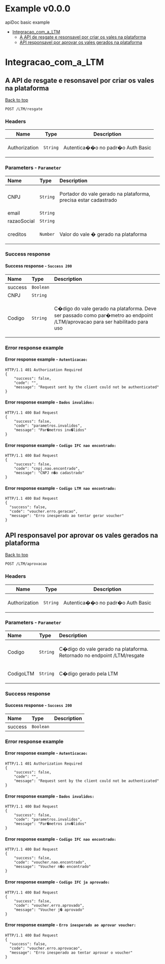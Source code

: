 <a name="top"></a>
# Example v0.0.0

apiDoc basic example

- [Integracao_com_a_LTM](#Integracao_com_a_LTM)
	- [A API de resgate e resonsavel por criar os vales na plataforma](#A-API-de-resgate-e-resonsavel-por-criar-os-vales-na-plataforma)
	- [API responsavel por aprovar os vales gerados na plataforma](#API-responsavel-por-aprovar-os-vales-gerados-na-plataforma)
	


# <a name='Integracao_com_a_LTM'></a> Integracao_com_a_LTM

## <a name='A-API-de-resgate-e-resonsavel-por-criar-os-vales-na-plataforma'></a> A API de resgate e resonsavel por criar os vales na plataforma
[Back to top](#top)

```
POST /LTM/resgate
```

### Headers
| Name    | Type      | Description                          |
|---------|-----------|--------------------------------------|
| Authorization | `String` | <p>Autentica��o no padr�o Auth Basic</p> |

### Parameters - `Parameter`
| Name     | Type       | Description                           |
|:---------|:-----------|:--------------------------------------|
| CNPJ | `String` | <p>Portador do vale gerado na plataforma, precisa estar cadastrado</p> |
| email | `String` |  |
| razaoSocial | `String` |  |
| creditos | `Number` | <p>Valor do vale � gerado na plataforma</p> |

### Success response

#### Success response - `Success 200`
| Name     | Type       | Description                           |
|:---------|:-----------|:--------------------------------------|
| success | `Boolean` |  |
| CNPJ | `String` |  |
| Codigo | `String` | <p>C�digo do vale gerado na plataforma. Deve ser passado como par�metro ao endpoint /LTM/aprovacao para ser habilitado para uso</p> |

### Error response example

#### Error response example - `Autenticacao:`

```
HTTP/1.1 401 Authorization Required
{
    "success": false,
    "code": "",
    "message": "Request sent by the client could not be authenticated"
}
```

#### Error response example - `Dados invalidos:`

```
HTTP/1.1 400 Bad Request
{
    "success": false,
    "code": "parametros.invalidos",
    "message": "Par�metros inv�lidos"
}
```

#### Error response example - `Codigo IFC nao encontrado:`

```
HTTP/1.1 400 Bad Request
{
    "success": false,
    "code": "cnpj.nao.encontrado",
    "message": "CNPJ n�o cadastrado"
}
```

#### Error response example - `Codigo LTM nao encontrado:`

```
HTTP/1.1 400 Bad Request
{
  "success": false,
  "code": "voucher.erro.geracao",
  "message": "Erro inesperado ao tentar gerar voucher"
}
```

## <a name='API-responsavel-por-aprovar-os-vales-gerados-na-plataforma'></a> API responsavel por aprovar os vales gerados na plataforma
[Back to top](#top)

```
POST /LTM/aprovacao
```

### Headers
| Name    | Type      | Description                          |
|---------|-----------|--------------------------------------|
| Authorization | `String` | <p>Autentica��o no padr�o Auth Basic</p> |

### Parameters - `Parameter`
| Name     | Type       | Description                           |
|:---------|:-----------|:--------------------------------------|
| Codigo | `String` | <p>C�digo do vale gerado na plataforma. Retornado no endpoint /LTM/resgate</p> |
| CodigoLTM | `String` | <p>C�digo gerado pela LTM</p> |

### Success response

#### Success response - `Success 200`
| Name     | Type       | Description                           |
|:---------|:-----------|:--------------------------------------|
| success | `Boolean` |  |

### Error response example

#### Error response example - `Autenticacao:`

```
HTTP/1.1 401 Authorization Required
{
    "success": false,
    "code": "",
    "message": "Request sent by the client could not be authenticated"
}
```

#### Error response example - `Dados invalidos:`

```
HTTP/1.1 400 Bad Request
{
    "success": false,
    "code": "parametros.invalidos",
    "message": "Par�metros inv�lidos"
}
```

#### Error response example - `Codigo IFC nao encontrado:`

```
HTTP/1.1 400 Bad Request
{
    "success": false,
    "code": "voucher.nao.encontrado",
    "message": "Voucher n�o encontrado"
}
```

#### Error response example - `Codigo IFC ja aprovado:`

```
HTTP/1.1 400 Bad Request
{
    "success": false,
    "code": "voucher.erro.aprovado",
    "message": "Voucher j� aprovado"
}
```

#### Error response example - `Erro inesperado ao aprovar voucher:`

```
HTTP/1.1 400 Bad Request
{
  "success": false,
  "code": "voucher.erro.aprovacao",
  "message": "Erro inesperado ao tentar aprovar o voucher"
}
```
